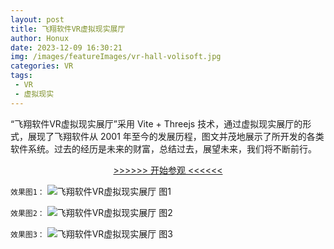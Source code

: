 ```yaml
---
layout: post
title: 飞翔软件VR虚拟现实展厅
author: Honux
date: 2023-12-09 16:30:21
img: /images/featureImages/vr-hall-volisoft.jpg
categories: VR
tags: 
 - VR
 - 虚拟现实
---
```


“飞翔软件VR虚拟现实展厅”采用 Vite + Threejs 技术，通过虚拟现实展厅的形式，展现了飞翔软件从 2001 年至今的发展历程，图文并茂地展示了所开发的各类软件系统。过去的经历是未来的财富，总结过去，展望未来，我们将不断前行。

<p style="text-align: center;">
    <a href="https://museum.ihonux.com:97/vr/volisoft/" target="_blank"> >>>>>> 开始参观 <<<<<< </a>
</p>


`效果图1：`
<img src="/images/vr-hall-volisoft-1.png" alt="飞翔软件VR虚拟现实展厅 图1" />

`效果图2：`
<img src="/images/vr-hall-volisoft-2.png" alt="飞翔软件VR虚拟现实展厅 图2" />

`效果图3：`
<img src="/images/vr-hall-volisoft-3.png" alt="飞翔软件VR虚拟现实展厅 图3" />
